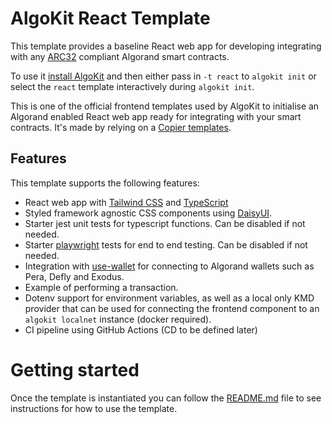 # AlgoKit React Template

This template provides a baseline React web app for developing integrating with any [ARC32](https://github.com/algorandfoundation/ARCs/blob/main/ARCs/arc-0032.md) compliant Algorand smart contracts.

To use it [install AlgoKit](https://github.com/algorandfoundation/algokit-cli#readme) and then either pass in `-t react` to `algokit init` or select the `react` template interactively during `algokit init`.

This is one of the official frontend templates used by AlgoKit to initialise an Algorand enabled React web app ready for integrating with your smart contracts. It's made by relying on a [Copier templates](https://copier.readthedocs.io/en/stable/).

## Features

This template supports the following features:

-   React web app with [Tailwind CSS](https://tailwindcss.com/) and [TypeScript](https://www.typescriptlang.org/)
-   Styled framework agnostic CSS components using [DaisyUI](https://daisyui.com/).
-   Starter jest unit tests for typescript functions. Can be disabled if not needed.
-   Starter [playwright](https://playwright.dev/) tests for end to end testing. Can be disabled if not needed.
-   Integration with [use-wallet](https://github.com/txnlab/use-wallet) for connecting to Algorand wallets such as Pera, Defly and Exodus.
-   Example of performing a transaction.
-   Dotenv support for environment variables, as well as a local only KMD provider that can be used for connecting the frontend component to an `algokit localnet` instance (docker required).
-   CI pipeline using GitHub Actions (CD to be defined later)

# Getting started

Once the template is instantiated you can follow the [README.md](template_content/README.md.jinja) file to see instructions for how to use the template.
